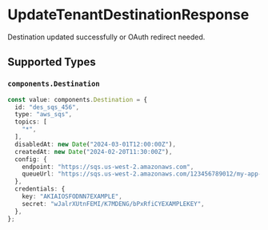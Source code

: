 # UpdateTenantDestinationResponse

Destination updated successfully or OAuth redirect needed.


## Supported Types

### `components.Destination`

```typescript
const value: components.Destination = {
  id: "des_sqs_456",
  type: "aws_sqs",
  topics: [
    "*",
  ],
  disabledAt: new Date("2024-03-01T12:00:00Z"),
  createdAt: new Date("2024-02-20T11:30:00Z"),
  config: {
    endpoint: "https://sqs.us-west-2.amazonaws.com",
    queueUrl: "https://sqs.us-west-2.amazonaws.com/123456789012/my-app-queue",
  },
  credentials: {
    key: "AKIAIOSFODNN7EXAMPLE",
    secret: "wJalrXUtnFEMI/K7MDENG/bPxRfiCYEXAMPLEKEY",
  },
};
```

